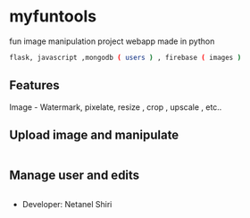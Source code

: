 # myfuntools

fun image manipulation project webapp made in python


```bash
flask, javascript ,mongodb ( users ) , firebase ( images )
```

## Features

Image - Watermark, pixelate, resize , crop , upscale , etc..


## Upload image and manipulate

![]()


## Manage user and edits

![]()


- Developer: Netanel Shiri
